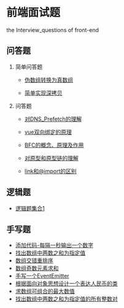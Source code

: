<!--
 * @Description: 前端面试题汇总
 * @Author: hetengfei
 * @Github: https://github.com/avrinfly
 * @Date: 2019-08-27 18:45:16
 * @LastEditors: hetengfei
 * @LastEditTime: 2019-09-01 23:27:20
 -->
# 前端面试题
the Interview_questions of front-end

## 问答题
1. 简单问答题
    - [伪数组转换为真数组](https://github.com/avrinfly/question-answer/blob/master/%E7%AE%80%E5%8D%95%E9%97%AE%E7%AD%94%E9%A2%98/%E4%BC%AA%E6%95%B0%E7%BB%84%E8%BD%AC%E6%8D%A2%E4%B8%BA%E7%9C%9F%E6%95%B0%E7%BB%84.md)
    
    - [简单实现深拷贝](https://github.com/avrinfly/question-answer/blob/master/%E7%AE%80%E5%8D%95%E9%97%AE%E7%AD%94%E9%A2%98/%E7%AE%80%E5%8D%95%E5%AE%9E%E7%8E%B0%E4%B8%80%E4%B8%AA%E6%B7%B1%E6%8B%B7%E8%B4%9D.md)

2. 问答题
    - [对DNS_Prefetch的理解](https://github.com/avrinfly/question-answer/blob/master/%E9%97%AE%E7%AD%94%E9%A2%98/%E5%AF%B9DNS_Prefetch%E7%9A%84%E7%90%86%E8%A7%A3.md)

    - [vue双向绑定的原理](https://github.com/avrinfly/question-answer/blob/master/%E9%97%AE%E7%AD%94%E9%A2%98/vue%E5%8F%8C%E5%90%91%E7%BB%91%E5%AE%9A%E7%9A%84%E5%8E%9F%E7%90%86.md)
    - [BFC的概念、原理及作用](https://github.com/avrinfly/question-answer/blob/master/%E9%97%AE%E7%AD%94%E9%A2%98/BFC%E7%9A%84%E6%A6%82%E5%BF%B5-%E5%8E%9F%E7%90%86%E5%8F%8A%E4%BD%9C%E7%94%A8.md)
    - [对原型和原型链的理解](https://github.com/avrinfly/question-answer/blob/master/%E9%97%AE%E7%AD%94%E9%A2%98/%E5%AF%B9%E5%8E%9F%E5%9E%8B%E5%92%8C%E5%8E%9F%E5%9E%8B%E9%93%BE%E7%9A%84%E7%90%86%E8%A7%A3.md)
    - [link和@import的区别](https://github.com/avrinfly/question-answer/blob/master/%E9%97%AE%E7%AD%94%E9%A2%98/link%E5%92%8C%40import%E7%9A%84%E5%8C%BA%E5%88%AB.md)
## 逻辑题
- [逻辑题集合1](https://github.com/avrinfly/question-answer/blob/master/%E9%80%BB%E8%BE%91%E9%A2%98/%E9%80%BB%E8%BE%91%E9%A2%98%E9%9B%86%E5%90%881.md)
## 手写题
- [添加代码-每隔一秒输出一个数字](https://github.com/avrinfly/question-answer/blob/master/%E6%89%8B%E5%86%99%E9%A2%98/%E5%A1%AB%E5%85%85%E7%9B%AE%E6%A0%87%E5%AD%97%E7%AC%A6%E4%B8%B2%E8%87%B3%E7%9B%AE%E6%A0%87%E9%95%BF%E5%BA%A6.md)
- [找出数组中两数之和为指定值](https://github.com/avrinfly/question-answer/blob/master/%E6%89%8B%E5%86%99%E9%A2%98/%E6%89%BE%E5%87%BA%E6%95%B0%E7%BB%84%E4%B8%AD%E4%B8%A4%E6%95%B0%E4%B9%8B%E5%92%8C%E4%B8%BA%E6%8C%87%E5%AE%9A%E5%80%BC%E7%9A%84%E6%89%80%E6%9C%89%E6%95%B4%E6%95%B0%E5%AF%B9.md)
- [数组交错重排序](https://github.com/avrinfly/question-answer/blob/master/%E6%89%8B%E5%86%99%E9%A2%98/%E6%95%B0%E7%BB%84%E4%BA%A4%E9%94%99%E9%87%8D%E6%8E%92%E5%BA%8F.md)
- [数组奇数元素求和](https://github.com/avrinfly/question-answer/blob/master/%E6%89%8B%E5%86%99%E9%A2%98/%E6%95%B0%E7%BB%84%E5%A5%87%E6%95%B0%E5%85%83%E7%B4%A0%E6%B1%82%E5%92%8C.md)
- [手写一个EventEmitter](https://github.com/avrinfly/question-answer/blob/master/%E6%89%8B%E5%86%99%E9%A2%98/%E6%89%8B%E5%86%99%E4%B8%80%E4%B8%AAEventEmitter.md)
- [根据面向对象思想设计一个表达人民币的类](https://github.com/avrinfly/question-answer/blob/master/%E6%89%8B%E5%86%99%E9%A2%98/%E6%A0%B9%E6%8D%AE%E9%9D%A2%E5%90%91%E5%AF%B9%E8%B1%A1%E7%BC%96%E7%A8%8B%E6%80%9D%E6%83%B3%E8%AE%BE%E8%AE%A1%E4%B8%80%E4%B8%AA%E8%A1%A8%E8%BE%BE%E4%BA%BA%E6%B0%91%E5%B8%81%E7%9A%84%E7%B1%BB.md)
- [求数组可组合的最大数值](https://github.com/avrinfly/question-answer/blob/master/%E6%89%8B%E5%86%99%E9%A2%98/%E6%B1%82%E6%95%B0%E7%BB%84%E5%8F%AF%E7%BB%84%E5%90%88%E7%9A%84%E6%9C%80%E5%A4%A7%E6%95%B0%E5%80%BC.md)
- [找出数组中两数之和为指定值的所有整数对](https://github.com/avrinfly/question-answer/blob/master/%E6%89%8B%E5%86%99%E9%A2%98/%E6%89%BE%E5%87%BA%E6%95%B0%E7%BB%84%E4%B8%AD%E4%B8%A4%E6%95%B0%E4%B9%8B%E5%92%8C%E4%B8%BA%E6%8C%87%E5%AE%9A%E5%80%BC%E7%9A%84%E6%89%80%E6%9C%89%E6%95%B4%E6%95%B0%E5%AF%B9.md)

